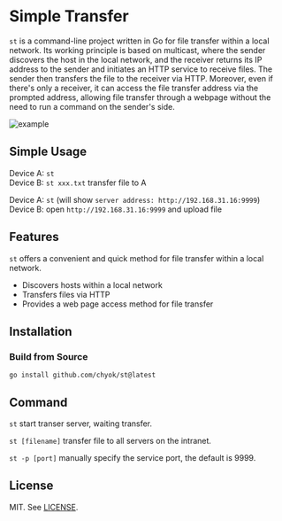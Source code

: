 # Simple Transfer

`st` is a command-line project written in Go for file transfer within a local network. Its working principle is based on multicast, where the sender discovers the host in the local network, and the receiver returns its IP address to the sender and initiates an HTTP service to receive files. The sender then transfers the file to the receiver via HTTP. Moreover, even if there's only a receiver, it can access the file transfer address via the prompted address, allowing file transfer through a webpage without the need to run a command on the sender's side.  

![example](https://github.com/chyok/st/assets/32629225/3f1b2a19-b84c-4c9a-8264-067e438aa58e)

## Simple Usage
Device A: `st`  
Device B: `st xxx.txt`  transfer file to A

Device A: `st`  (will show `server address: http://192.168.31.16:9999`)  
Device B: open `http://192.168.31.16:9999` and upload file

## Features  

`st` offers a convenient and quick method for file transfer within a local network.  

- Discovers hosts within a local network  
- Transfers files via HTTP  
- Provides a web page access method for file transfer  

## Installation  

### Build from Source  

```
go install github.com/chyok/st@latest
```

## Command  

`st` 
start transer server, waiting transfer.

`st [filename]` 
transfer file to all servers on the intranet.

`st -p [port]` 
manually specify the service port, the default is 9999.


## License  

MIT. See [LICENSE](https://github.com/chyok/st/blob/main/LICENSE).  
